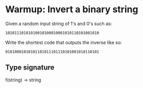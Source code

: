 # Warmup: Invert a binary string

Given a random input string of 1's and 0's such as:

`10101110101010010100010001010110101001010`

Write the shortest code that outputs the inverse like so:

`01010001010101101011101110101001010110101`

## Type signature

f(string) -> string